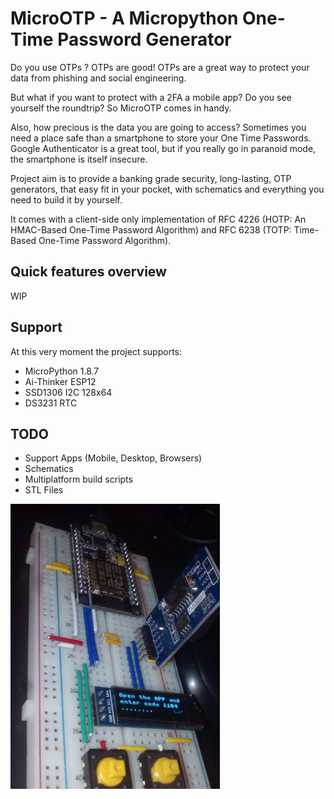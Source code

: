 MicroOTP - A Micropython One-Time Password Generator
====================================================

Do you use OTPs ? OTPs are good!
OTPs are a great way to protect your data from phishing and social engineering.

But what if you want to protect with a 2FA a mobile app?
Do you see yourself the roundtrip? So MicroOTP comes in handy.

Also, how precious is the data you are going to access?
Sometimes you need a place safe than a smartphone to store your One Time Passwords.
Google Authenticator is a great tool, but if you really go in paranoid mode, the smartphone is itself insecure.

Project aim is to provide a banking grade security, long-lasting, OTP generators, that easy fit in your pocket,
with schematics and everything you need to build it by yourself.

It comes with a client-side only implementation of RFC 4226 (HOTP: An HMAC-Based One-Time Password Algorithm)
and RFC 6238 (TOTP: Time-Based One-Time Password Algorithm).

Quick features overview
-----------------------

WIP

Support
-------

At this very moment the project supports:

- MicroPython 1.8.7
- Ai-Thinker ESP12
- SSD1306 I2C 128x64
- DS3231 RTC

TODO
----

- Support Apps (Mobile, Desktop, Browsers)
- Schematics
- Multiplatform build scripts
- STL Files


![microotp breadboard](https://github.com/gdassori/microotp/raw/master/docs/img/microotp-breadboard.jpg)